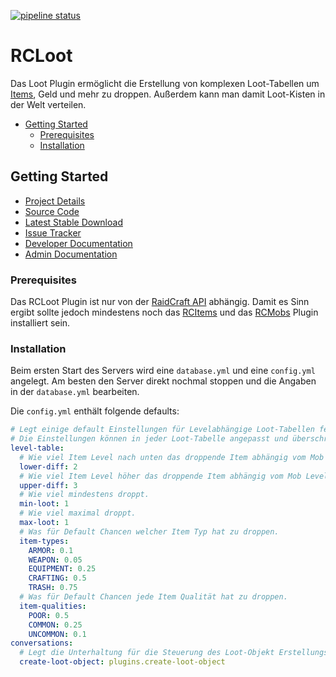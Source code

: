 [![pipeline status](https://git.faldoria.de/raidcraft/rcloot/badges/master/pipeline.svg)](https://git.faldoria.de/raidcraft/rcloot/commits/master)

# RCLoot

Das Loot Plugin ermöglicht die Erstellung von komplexen Loot-Tabellen um [Items](https://git.faldoria.de/raidcraft/rcitems), Geld und mehr zu droppen. Außerdem kann man damit Loot-Kisten in der Welt verteilen.

* [Getting Started](#getting-started)
    * [Prerequisites](#prerequisites)
    * [Installation](#installation)

## Getting Started

* [Project Details](https://git.faldoria.de/raidcraft/rcloot)
* [Source Code](https://git.faldoria.de/raidcraft/rcloot/tree/master)
* [Latest Stable Download](https://ci.faldoria.de/view/RaidCraft/job/RCLoot/lastStableBuild)
* [Issue Tracker](https://git.faldoria.de/raidcraft/rcloot/issues)
* [Developer Documentation](docs/DEVELOPER.md)
* [Admin Documentation](docs/ADMIN.md)

### Prerequisites

Das RCLoot Plugin ist nur von der [RaidCraft API](https://git.faldoria.de/raidcraft/raidcraft-api) abhängig. Damit es Sinn ergibt sollte jedoch mindestens noch das [RCItems](https://git.faldoria.de/raidcraft/rcitems) und das [RCMobs](https://git.faldoria.de/raidcraft/rcmobs) Plugin installiert sein.

### Installation

Beim ersten Start des Servers wird eine `database.yml` und eine `config.yml` angelegt. Am besten den Server direkt nochmal stoppen und die Angaben in der `database.yml` bearbeiten.

Die `config.yml` enthält folgende defaults:

```yml
# Legt einige default Einstellungen für Levelabhängige Loot-Tabellen fest.
# Die Einstellungen können in jeder Loot-Tabelle angepasst und überschrieben werden.
level-table:
  # Wie viel Item Level nach unten das droppende Item abhängig vom Mob Level haben darf.
  lower-diff: 2
  # Wie viel Item Level höher das droppende Item abhängig vom Mob Level haben darf.
  upper-diff: 3
  # Wie viel mindestens droppt.
  min-loot: 1
  # Wie viel maximal droppt.
  max-loot: 1
  # Was für Default Chancen welcher Item Typ hat zu droppen.
  item-types:
    ARMOR: 0.1
    WEAPON: 0.05
    EQUIPMENT: 0.25
    CRAFTING: 0.5
    TRASH: 0.75
  # Was für Default Chancen jede Item Qualität hat zu droppen.
  item-qualities:
    POOR: 0.5
    COMMON: 0.25
    UNCOMMON: 0.1
conversations:
  # Legt die Unterhaltung für die Steuerung des Loot-Objekt Erstellungsprozesses fest.
  create-loot-object: plugins.create-loot-object
```